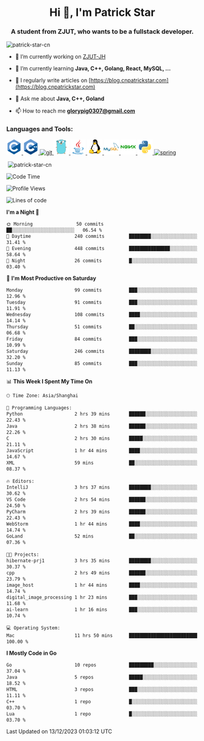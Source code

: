 <h1 align="center">Hi 👋, I'm Patrick Star</h1>
<h3 align="center">A student from ZJUT, who wants to be a fullstack developer.</h3>

<p align="left"> <img src="https://komarev.com/ghpvc/?username=patrick-star-cn&label=Profile%20views&color=0e75b6&style=flat" alt="patrick-star-cn" /> </p>

- 🔭 I’m currently working on [ZJUT-JH](https://github.com/zjutjh)

- 🌱 I’m currently learning **Java, C++, Golang, React, MySQL, ...**

- 📝 I regularly write articles on [https://blog.cnpatrickstar.com](https://blog.cnpatrickstar.com)

- 💬 Ask me about **Java, C++, Goland**

- 📫 How to reach me **glorypig0307@gmail.com**


<h3 align="left">Languages and Tools:</h3>
<p align="left"> 
  <a href="https://www.cprogramming.com/" target="_blank" rel="noreferrer"> 
    <img src="https://raw.githubusercontent.com/devicons/devicon/master/icons/c/c-original.svg" alt="c" width="40" height="40"/> 
  </a> 
  <a href="https://www.w3schools.com/cpp/" target="_blank" rel="noreferrer"> 
    <img src="https://raw.githubusercontent.com/devicons/devicon/master/icons/cplusplus/cplusplus-original.svg" alt="cplusplus" width="40" height="40"/> 
  </a> 
  <a href="https://git-scm.com/" target="_blank" rel="noreferrer"> 
    <img src="https://www.vectorlogo.zone/logos/git-scm/git-scm-icon.svg" alt="git" width="40" height="40"/> 
  </a> 
  <a href="https://golang.org" target="_blank" rel="noreferrer"> 
    <img src="https://raw.githubusercontent.com/devicons/devicon/master/icons/go/go-original.svg" alt="go" width="40" height="40"/> 
  </a> 
  <a href="https://www.java.com" target="_blank" rel="noreferrer"> 
    <img src="https://raw.githubusercontent.com/devicons/devicon/master/icons/java/java-original.svg" alt="java" width="40" height="40"/> 
  </a> 
  <a href="https://www.linux.org/" target="_blank" rel="noreferrer"> 
    <img src="https://raw.githubusercontent.com/devicons/devicon/master/icons/linux/linux-original.svg" alt="linux" width="40" height="40"/> 
  </a> 
  <a href="https://www.mysql.com/" target="_blank" rel="noreferrer"> 
    <img src="https://raw.githubusercontent.com/devicons/devicon/master/icons/mysql/mysql-original-wordmark.svg" alt="mysql" width="40" height="40"/> 
  </a> 
  <a href="https://www.nginx.com" target="_blank" rel="noreferrer"> 
    <img src="https://raw.githubusercontent.com/devicons/devicon/master/icons/nginx/nginx-original.svg" alt="nginx" width="40" height="40"/> 
  </a> 
  <a href="https://www.python.org" target="_blank" rel="noreferrer"> 
    <img src="https://raw.githubusercontent.com/devicons/devicon/master/icons/python/python-original.svg" alt="python" width="40" height="40"/> 
  </a> 
  <a href="https://spring.io/" target="_blank" rel="noreferrer"> 
    <img src="https://www.vectorlogo.zone/logos/springio/springio-icon.svg" alt="spring" width="40" height="40"/> 
  </a>
</p>

<p>&nbsp;<img align="center" src="https://github-readme-stats.vercel.app/api?username=patrick-star-cn&show_icons=true&locale=en" alt="patrick-star-cn" /></p>

<!--START_SECTION:waka-->
![Code Time](http://img.shields.io/badge/Code%20Time-470%20hrs%2037%20mins-blue)

![Profile Views](http://img.shields.io/badge/Profile%20Views-0-blue)

![Lines of code](https://img.shields.io/badge/From%20Hello%20World%20I%27ve%20Written-5.2%20million%20lines%20of%20code-blue)

**I'm a Night 🦉** 

```text
🌞 Morning                50 commits          ██░░░░░░░░░░░░░░░░░░░░░░░   06.54 % 
🌆 Daytime                240 commits         ████████░░░░░░░░░░░░░░░░░   31.41 % 
🌃 Evening                448 commits         ███████████████░░░░░░░░░░   58.64 % 
🌙 Night                  26 commits          █░░░░░░░░░░░░░░░░░░░░░░░░   03.40 % 
```
📅 **I'm Most Productive on Saturday** 

```text
Monday                   99 commits          ███░░░░░░░░░░░░░░░░░░░░░░   12.96 % 
Tuesday                  91 commits          ███░░░░░░░░░░░░░░░░░░░░░░   11.91 % 
Wednesday                108 commits         ████░░░░░░░░░░░░░░░░░░░░░   14.14 % 
Thursday                 51 commits          ██░░░░░░░░░░░░░░░░░░░░░░░   06.68 % 
Friday                   84 commits          ███░░░░░░░░░░░░░░░░░░░░░░   10.99 % 
Saturday                 246 commits         ████████░░░░░░░░░░░░░░░░░   32.20 % 
Sunday                   85 commits          ███░░░░░░░░░░░░░░░░░░░░░░   11.13 % 
```


📊 **This Week I Spent My Time On** 

```text
🕑︎ Time Zone: Asia/Shanghai

💬 Programming Languages: 
Python                   2 hrs 39 mins       ██████░░░░░░░░░░░░░░░░░░░   22.43 % 
Java                     2 hrs 38 mins       ██████░░░░░░░░░░░░░░░░░░░   22.26 % 
C                        2 hrs 30 mins       █████░░░░░░░░░░░░░░░░░░░░   21.11 % 
JavaScript               1 hr 44 mins        ████░░░░░░░░░░░░░░░░░░░░░   14.67 % 
XML                      59 mins             ██░░░░░░░░░░░░░░░░░░░░░░░   08.37 % 

🔥 Editors: 
IntelliJ                 3 hrs 37 mins       ████████░░░░░░░░░░░░░░░░░   30.62 % 
VS Code                  2 hrs 54 mins       ██████░░░░░░░░░░░░░░░░░░░   24.50 % 
PyCharm                  2 hrs 39 mins       ██████░░░░░░░░░░░░░░░░░░░   22.43 % 
WebStorm                 1 hr 44 mins        ████░░░░░░░░░░░░░░░░░░░░░   14.74 % 
GoLand                   52 mins             ██░░░░░░░░░░░░░░░░░░░░░░░   07.36 % 

🐱‍💻 Projects: 
hibernate-prj1           3 hrs 35 mins       ████████░░░░░░░░░░░░░░░░░   30.37 % 
cpp                      2 hrs 49 mins       ██████░░░░░░░░░░░░░░░░░░░   23.79 % 
image_host               1 hr 44 mins        ████░░░░░░░░░░░░░░░░░░░░░   14.74 % 
digital_image_processing 1 hr 23 mins        ███░░░░░░░░░░░░░░░░░░░░░░   11.68 % 
ai-learn                 1 hr 16 mins        ███░░░░░░░░░░░░░░░░░░░░░░   10.74 % 

💻 Operating System: 
Mac                      11 hrs 50 mins      █████████████████████████   100.00 % 
```

**I Mostly Code in Go** 

```text
Go                       10 repos            █████████░░░░░░░░░░░░░░░░   37.04 % 
Java                     5 repos             █████░░░░░░░░░░░░░░░░░░░░   18.52 % 
HTML                     3 repos             ███░░░░░░░░░░░░░░░░░░░░░░   11.11 % 
C++                      1 repo              █░░░░░░░░░░░░░░░░░░░░░░░░   03.70 % 
Lua                      1 repo              █░░░░░░░░░░░░░░░░░░░░░░░░   03.70 % 
```




 Last Updated on 13/12/2023 01:03:12 UTC
<!--END_SECTION:waka-->